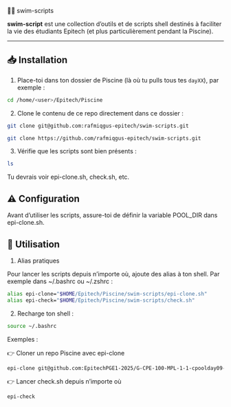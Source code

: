 🏊‍♂️ swim-scripts

**swim-script** est une collection d’outils et de scripts shell destinés à faciliter la vie des étudiants Epitech (et plus particulièrement pendant la Piscine).  

---

## 📥 Installation

1. Place-toi dans ton dossier de Piscine (là où tu pulls tous tes `dayXX`), par exemple :  
```sh
cd /home/<user>/Epitech/Piscine
```

2. Clone le contenu de ce repo directement dans ce dossier :
```sh
git clone git@github.com:rafmiqgus-epitech/swim-scripts.git 
```
```sh 
git clone https://github.com/rafmiqgus-epitech/swim-scripts.git
```

3. Vérifie que les scripts sont bien présents :
```sh 
ls
```
Tu devrais voir epi-clone.sh, check.sh, etc.


## ⚠️ Configuration

Avant d’utiliser les scripts, assure-toi de définir la variable POOL_DIR dans epi-clone.sh.


## 🚀 Utilisation

1. Alias pratiques

Pour lancer les scripts depuis n’importe où, ajoute des alias à ton shell.
Par exemple dans ~/.bashrc ou ~/.zshrc :
```sh 
alias epi-clone="$HOME/Epitech/Piscine/swim-scripts/epi-clone.sh"
alias epi-check="$HOME/Epitech/Piscine/swim-scripts/check.sh"
```

2. Recharge ton shell :
```sh 
source ~/.bashrc
```

Exemples :

👉 Cloner un repo Piscine avec epi-clone
```sh 
epi-clone git@github.com:EpitechPGE1-2025/G-CPE-100-MPL-1-1-cpoolday09-20.git
```

👉 Lancer check.sh depuis n’importe où
```sh 
epi-check
```
